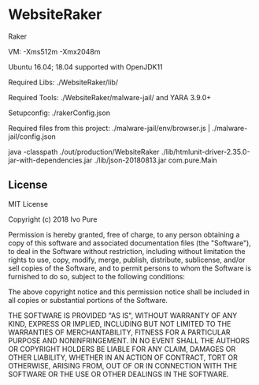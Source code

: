 # WebsiteRaker

Raker

VM: -Xms512m -Xmx2048m

Ubuntu 16.04; 18.04 supported with OpenJDK11

Required Libs:
./WebsiteRaker/lib/

Required Tools:
./WebsiteRaker/malware-jail/  and  YARA 3.9.0+

Setupconfig: ./rakerConfig.json

Required files from this project: ./malware-jail/env/browser.js | ./malware-jail/config.json


java -classpath
./out/production/WebsiteRaker
./lib/htmlunit-driver-2.35.0-jar-with-dependencies.jar
./lib/json-20180813.jar
com.pure.Main


## License ##

MIT License

Copyright (c) 2018 Ivo Pure

Permission is hereby granted, free of charge, to any person obtaining a copy
of this software and associated documentation files (the "Software"), to deal
in the Software without restriction, including without limitation the rights
to use, copy, modify, merge, publish, distribute, sublicense, and/or sell
copies of the Software, and to permit persons to whom the Software is
furnished to do so, subject to the following conditions:

The above copyright notice and this permission notice shall be included in all
copies or substantial portions of the Software.

THE SOFTWARE IS PROVIDED "AS IS", WITHOUT WARRANTY OF ANY KIND, EXPRESS OR
IMPLIED, INCLUDING BUT NOT LIMITED TO THE WARRANTIES OF MERCHANTABILITY,
FITNESS FOR A PARTICULAR PURPOSE AND NONINFRINGEMENT. IN NO EVENT SHALL THE
AUTHORS OR COPYRIGHT HOLDERS BE LIABLE FOR ANY CLAIM, DAMAGES OR OTHER
LIABILITY, WHETHER IN AN ACTION OF CONTRACT, TORT OR OTHERWISE, ARISING FROM,
OUT OF OR IN CONNECTION WITH THE SOFTWARE OR THE USE OR OTHER DEALINGS IN THE
SOFTWARE.
